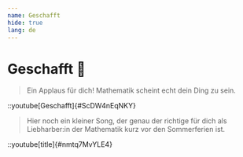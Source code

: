 ```yaml
---
name: Geschafft
hide: true
lang: de
---
```


# Geschafft 🥳

> Ein Applaus für dich! Mathematik scheint echt dein Ding zu sein.

::youtube[Geschafft]{#ScDW4nEqNKY}

> Hier noch ein kleiner Song, der genau der richtige für dich als Liebharber\:in der Mathematik kurz vor den Sommerferien ist.

::youtube[title]{#nmtq7MvYLE4}

